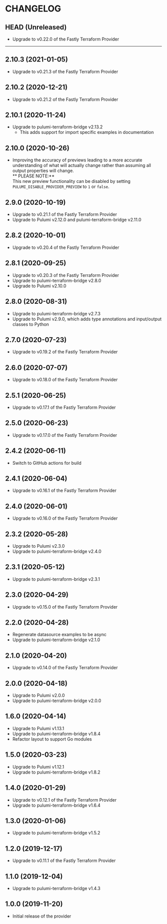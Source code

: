 CHANGELOG
=========

## HEAD (Unreleased)
* Upgrade to v0.22.0 of the Fastly Terraform Provider

---

## 2.10.3 (2021-01-05)
* Upgrade to v0.21.3 of the Fastly Terraform Provider

## 2.10.2 (2020-12-21)
* Upgrade to v0.21.2 of the Fastly Terraform Provider

## 2.10.1 (2020-11-24)
* Upgrade to pulumi-terraform-bridge v2.13.2  
  * This adds support for import specific examples in documentation

## 2.10.0 (2020-10-26)
* Improving the accuracy of previews leading to a more accurate understanding of what will actually change rather than assuming all output properties will change.  
  ** PLEASE NOTE:**  
  This new preview functionality can be disabled by setting `PULUMI_DISABLE_PROVIDER_PREVIEW` to `1` or `false`.

## 2.9.0 (2020-10-19)
* Upgrade to v0.21.1 of the Fastly Terraform Provider
* Upgrade to Pulumi v2.12.0 and pulumi-terraform-bridge v2.11.0

## 2.8.2 (2020-10-01)
* Upgrade to v0.20.4 of the Fastly Terraform Provider

## 2.8.1 (2020-09-25)
* Upgrade to v0.20.3 of the Fastly Terraform Provider
* Upgrade to pulumi-terraform-bridge v2.8.0
* Upgrade to Pulumi v2.10.0

## 2.8.0 (2020-08-31)
* Upgrade to pulumi-terraform-bridge v2.7.3
* Upgrade to Pulumi v2.9.0, which adds type annotations and input/output classes to Python

## 2.7.0 (2020-07-23)
* Upgrade to v0.19.2 of the Fastly Terraform Provider

## 2.6.0 (2020-07-07)
* Upgrade to v0.18.0 of the Fastly Terraform Provider

## 2.5.1 (2020-06-25)
* Upgrade to v0.17.1 of the Fastly Terraform Provider

## 2.5.0 (2020-06-23)
* Upgrade to v0.17.0 of the Fastly Terraform Provider

## 2.4.2 (2020-06-11)
* Switch to GitHub actions for build

## 2.4.1 (2020-06-04)
* Upgrade to v0.16.1 of the Fastly Terraform Provider

## 2.4.0 (2020-06-01)
* Upgrade to v0.16.0 of the Fastly Terraform Provider

## 2.3.2 (2020-05-28)
* Upgrade to Pulumi v2.3.0
* Upgrade to pulumi-terraform-bridge v2.4.0

## 2.3.1 (2020-05-12)
* Upgrade to pulumi-terraform-bridge v2.3.1

## 2.3.0 (2020-04-29)
* Upgrade to v0.15.0 of the Fastly Terraform Provider

## 2.2.0 (2020-04-28)
* Regenerate datasource examples to be async
* Upgrade to pulumi-terraform-bridge v2.1.0

## 2.1.0 (2020-04-20)
* Upgrade to v0.14.0 of the Fastly Terraform Provider

## 2.0.0 (2020-04-18)
* Upgrade to Pulumi v2.0.0
* Upgrade to pulumi-terraform-bridge v2.0.0

## 1.6.0 (2020-04-14)
* Upgrade to Pulumi v1.13.1
* Upgrade to pulumi-terraform-bridge v1.8.4
* Refactor layout to support Go modules

## 1.5.0 (2020-03-23)
* Upgrade to Pulumi v1.12.1
* Upgrade to pulumi-terraform-bridge v1.8.2

## 1.4.0 (2020-01-29)
* Upgrade to v0.12.1 of the Fastly Terraform Provider
* Upgrade to pulumi-terraform-bridge v1.6.4

## 1.3.0 (2020-01-06)
* Upgrade to pulumi-terraform-bridge v1.5.2

## 1.2.0 (2019-12-17)
* Upgrade to v0.11.1 of the Fastly Terraform Provider

## 1.1.0 (2019-12-04)
* Upgrade to pulumi-terraform-bridge v1.4.3

## 1.0.0 (2019-11-20)
* Initial release of the provider
